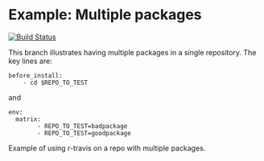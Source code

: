 Example: Multiple packages
==========================
[![Build Status](https://travis-ci.org/csgillespie/travis-test.png?branch=multiple-packages)](https://travis-ci.org/csgillespie/travis-test)

This branch illustrates having multiple packages in a single repository. The key lines are:

```
before_install:
    - cd $REPO_TO_TEST
```

and 
```
env:
  matrix:
        - REPO_TO_TEST=badpackage
        - REPO_TO_TEST=goodpackage
```



Example of using r-travis on a repo with multiple packages.
